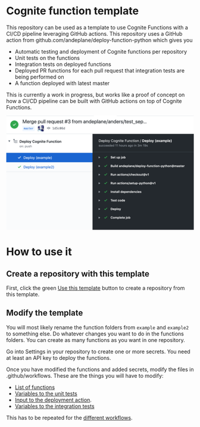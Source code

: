 # Cognite function template
This repository can be used as a template to use Cognite Functions with a CI/CD pipeline leveraging GitHub actions. This repository uses a GitHub action from github.com/andeplane/deploy-function-python which gives you
 - Automatic testing and deployment of Cognite functions per repository
 - Unit tests on the functions
 - Integration tests on deployed functions
 - Deployed PR functions for each pull request that integration tests are being performed on
 - A function deployed with latest master

This is currently a work in progress, but works like a proof of concept on how a CI/CD pipeline can be built with GitHub actions on top of Cognite Functions.

<img src="screenshot.png" width="600px">

# How to use it
## Create a repository with this template
First, click the green [Use this template](https://github.com/andeplane/test-deploy/generate) button to create a repository from this template.
## Modify the template
You will most likely rename the function folders from `example` and `example2` to something else. Do whatever changes you want to do in the functions folders. You can create as many functions as you want in one repository.

Go into Settings in your repository to create one or more secrets. You need at least an API key to deploy the functions.

Once you have modified the functions and added secrets, modify the files in .github/workflows. These are the things you will have to modify:
 - [List of functions](https://github.com/andeplane/test-deploy/blob/master/.github/workflows/deploy-pr.yaml#L11)
 - [Variables to the unit tests](https://github.com/andeplane/test-deploy/blob/master/.github/workflows/deploy-pr.yaml#L24)
 - [Input to the deployment action](https://github.com/andeplane/test-deploy/blob/master/.github/workflows/deploy-pr.yaml#L32). 
 - [Variables to the integration tests](https://github.com/andeplane/test-deploy/blob/master/.github/workflows/deploy-pr.yaml#L39)

This has to be repeated for the [different workflows](https://github.com/andeplane/test-deploy/tree/master/.github/workflows).
